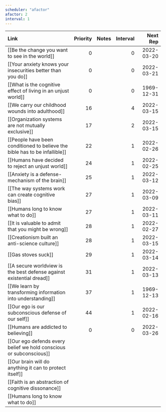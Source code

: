 ```yaml
---
scheduler: "afactor"
afactor: 2
interval: 1
---
```

| Link                                                                       | Priority | Notes | Interval |   Next Rep |
| :------------------------------------------------------------------------- | -------: | :---- | -------: | ---------: |
| [[Be the change you want to see in the world]]                             |        0 |       |        0 | 2022-03-20 |
| [[Your anxiety knows your insecurities better than you do]]                |        0 |       |        0 | 2022-03-21 |
| [[What is the cognitive effect of living in an unjust world]]              |        0 |       |        0 | 1969-12-31 |
| [[We carry our childhood wounds into adulthood]]                           |       16 |       |        4 | 2022-03-15 |
| [[Organization systems are not mutually exclusive]]                        |       17 |       |        2 | 2022-03-15 |
| [[People have been conditioned to believe the bible has to be infallible]] |       22 |       |        1 | 2022-02-26 |
| [[Humans have decided to reject an unjust world]]                          |       24 |       |        1 | 2022-02-25 |
| [[Anxiety is a defense-mechanism of the brain]]                            |       25 |       |        1 | 2022-03-12 |
| [[The way systems work can create cognitive bias]]                         |       27 |       |        1 | 2022-03-09 |
| [[Humans long to know what to do]]                                         |       27 |       |        1 | 2022-03-11 |
| [[It is valuable to admit that you might be wrong]]                        |       28 |       |        1 | 2022-02-27 |
| [[Creationism built an anti-science culture]]                              |       28 |       |        1 | 2022-03-15 |
| [[Gas stoves suck]]                                                        |       29 |       |        1 | 2022-03-14 |
| [[A secure worldview is the best defense against existential dread]]       |       31 |       |        1 | 2022-03-13 |
| [[We learn by transforming information into understanding]]                |       37 |       |        1 | 1969-12-13 |
| [[Our ego is our subconscious defense of our self]]                        |       44 |       |        1 | 2022-02-16 |
| [[Humans are addicted to believing]]                                       |        0 |       |        0 | 2022-03-26 |
| [[Our ego defends every belief we hold conscious or subconscious]] | | | | |
| [[Our brain will do anything it can to protect itself]] | | | | |
| [[Faith is an abstraction of cognitive dissonance]] | | | | |
| [[Humans long to know what to do]] | | | | |